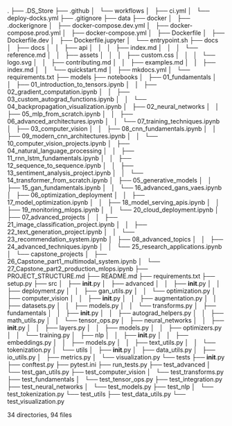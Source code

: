 .
├── .DS_Store
├── .github
│   └── workflows
│       ├── ci.yml
│       └── deploy-docks.yml
├── .gitignore
├── data
├── docker
│   ├── .dockerignore
│   ├── docker-compose.dev.yml
│   ├── docker-compose.prod.yml
│   ├── docker-compose.yml
│   ├── Dockerfile
│   ├── Dockerfile.dev
│   ├── Dockerfile.jupyter
│   └── entrypoint.sh
├── docs
│   ├── docs
│   │   ├── api
│   │   │   ├── index.md
│   │   │   └── reference.md
│   │   ├── assets
│   │   │   ├── custom.css
│   │   │   └── logo.svg
│   │   ├── contributing.md
│   │   ├── examples.md
│   │   ├── index.md
│   │   └── quickstart.md
│   ├── mkdocs.yml
│   └── requirements.txt
├── models
├── notebooks
│   ├── 01_fundamentals
│   │   ├── 01_introduction_to_tensors.ipynb
│   │   ├── 02_gradient_computation.ipynb
│   │   ├── 03_custom_autograd_functions.ipynb
│   │   └── 04_backpropagation_visualization.ipynb
│   ├── 02_neural_networks
│   │   ├── 05_mlp_from_scratch.ipynb
│   │   ├── 06_advanced_architectures.ipynb
│   │   └── 07_training_techniques.ipynb
│   ├── 03_computer_vision
│   │   ├── 08_cnn_fundamentals.ipynb
│   │   ├── 09_modern_cnn_architectures.ipynb
│   │   └── 10_computer_vision_projects.ipynb
│   ├── 04_natural_language_processing
│   │   ├── 11_rnn_lstm_fundamentals.ipynb
│   │   ├── 12_sequence_to_sequence.ipynb
│   │   ├── 13_sentiment_analysis_project.ipynb
│   │   └── 14_transformer_from_scratch.ipynb
│   ├── 05_generative_models
│   │   ├── 15_gan_fundamentals.ipynb
│   │   └── 16_advanced_gans_vaes.ipynb
│   ├── 06_optimization_deployment
│   │   ├── 17_model_optimization.ipynb
│   │   ├── 18_model_serving_apis.ipynb
│   │   ├── 19_monitoring_mlops.ipynb
│   │   └── 20_cloud_deployment.ipynb
│   ├── 07_advanced_projects
│   │   ├── 21_image_classification_project.ipynb
│   │   ├── 22_text_generation_project.ipynb
│   │   └── 23_recommendation_system.ipynb
│   ├── 08_advanced_topics
│   │   ├── 24_advanced_techniques.ipynb
│   │   └── 25_research_applications.ipynb
│   └── capstone_projects
│       ├── 26_Capstone_part1_multimodal_system.ipynb
│       └── 27_Capstone_part2_production_mlops.ipynb
├── PROJECT_STRUCTURE.md
├── README.md
├── requirements.txt
├── setup.py
├── src
│   ├── __init__.py
│   ├── advanced
│   │   ├── __init__.py
│   │   ├── deployment.py
│   │   ├── gan_utils.py
│   │   └── optimization.py
│   ├── computer_vision
│   │   ├── __init__.py
│   │   ├── augmentation.py
│   │   ├── datasets.py
│   │   ├── models.py
│   │   └── transforms.py
│   ├── fundamentals
│   │   ├── __init__.py
│   │   ├── autograd_helpers.py
│   │   ├── math_utils.py
│   │   └── tensor_ops.py
│   ├── neural_networks
│   │   ├── __init__.py
│   │   ├── layers.py
│   │   ├── models.py
│   │   ├── optimizers.py
│   │   └── training.py
│   ├── nlp
│   │   ├── __init__.py
│   │   ├── embeddings.py
│   │   ├── models.py
│   │   ├── text_utils.py
│   │   └── tokenization.py
│   └── utils
│       ├── __init__.py
│       ├── data_utils.py
│       ├── io_utils.py
│       ├── metrics.py
│       └── visualization.py
└── tests
    ├── __init__.py
    ├── conftest.py
    ├── pytest.ini
    ├── run_tests.py
    ├── test_advanced
    │   └── test_gan_utils.py
    ├── test_computer_vision
    │   └── test_transforms.py
    ├── test_fundamentals
    │   └── test_tensor_ops.py
    ├── test_integration.py
    ├── test_neural_networks
    │   └── test_models.py
    ├── test_nlp
    │   └── test_tokenization.py
    └── test_utils
        ├── test_data_utils.py
        └── test_visualization.py

34 directories, 94 files
